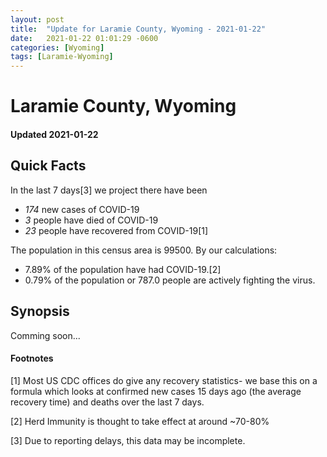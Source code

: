 ```yaml
---
layout: post
title:  "Update for Laramie County, Wyoming - 2021-01-22"
date:   2021-01-22 01:01:29 -0600
categories: [Wyoming]
tags: [Laramie-Wyoming]
---
```


# Laramie County, Wyoming
#### Updated 2021-01-22

## Quick Facts

In the last 7 days[3] we project there have been
- *174* new cases of COVID-19
- *3* people have died of COVID-19
- *23* people have recovered from COVID-19[1]

The population in this census area is 99500. By our calculations:
- 7.89% of the population have had COVID-19.[2]
- 0.79% of the population or 787.0 people are actively fighting the virus.

## Synopsis

Comming soon...


#### Footnotes

[1] Most US CDC offices do give any recovery statistics- we base this on a formula which looks at confirmed new cases
15 days ago (the average recovery time) and deaths over the last 7 days.

[2] Herd Immunity is thought to take effect at around ~70-80%

[3] Due to reporting delays, this data may be incomplete.
 
    